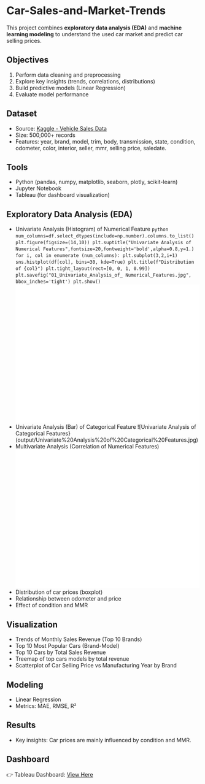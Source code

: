 # Car-Sales-and-Market-Trends
This project combines **exploratory data analysis (EDA)** and **machine learning modeling** to understand the used car market and predict car selling prices.

## Objectives
1. Perform data cleaning and preprocessing  
2. Explore key insights (trends, correlations, distributions)  
3. Build predictive models (Linear Regression)  
4. Evaluate model performance  

## Dataset
- Source: [Kaggle - Vehicle Sales Data](https://www.kaggle.com/datasets/syedanwarafridi/vehicle-sales-data)  
- Size: 500,000+ records  
- Features: year, brand, model, trim, body, transmission, state, condition, odometer, color, interior, seller, mmr, selling price, saledate.  

## Tools
- Python (pandas, numpy, matplotlib, seaborn, plotly, scikit-learn)  
- Jupyter Notebook  
- Tableau (for dashboard visualization)  

## Exploratory Data Analysis (EDA)
- Univariate Analysis (Histogram) of Numerical Feature ```python num_columns=df.select_dtypes(include=np.number).columns.to_list()
plt.figure(figsize=(14,10))
plt.suptitle("Univariate Analysis of Numerical Features",fontsize=20,fontweight='bold',alpha=0.8,y=1.)
for i, col in enumerate (num_columns):
    plt.subplot(3,2,i+1)
    sns.histplot(df[col], bins=30, kde=True)
    plt.title(f"Distribution of {col}")
plt.tight_layout(rect=[0, 0, 1, 0.99])
plt.savefig("01_Univariate_Analysis_of_ Numerical_Features.jpg", bbox_inches='tight')
plt.show()``` ![Univariate Analysis of Numerical Features](output/Univariate%20Analysis%20of%20Numerical%20Features.jpg)
- Univariate Analysis (Bar) of Categorical Feature ![Univariate Analysis of Categorical Features}(output/Univariate%20Analysis%20of%20Categorical%20Features.jpg)
- Multivariate Analysis (Correlation of Numerical Features) ![Multivariate Analysis (Correlation of Numerical Features)](output/Multivariate%20Analysis%20(Correlation%20of%20Numerical%20Features).jpg)
- Distribution of car prices (boxplot)  
- Relationship between odometer and price  
- Effect of condition and MMR

## Visualization
- Trends of Monthly Sales Revenue (Top 10 Brands)
- Top 10 Most Popular Cars (Brand-Model)
- Top 10 Cars by Total Sales Revenue
- Treemap of top cars models by total revenue
- Scatterplot of Car Selling Price vs Manufacturing Year by Brand

## Modeling
- Linear Regression  
- Metrics: MAE, RMSE, R²  

## Results
- Key insights: Car prices are mainly influenced by condition and MMR.  

## Dashboard
👉 Tableau Dashboard: [View Here](https://public.tableau.com/...)  
